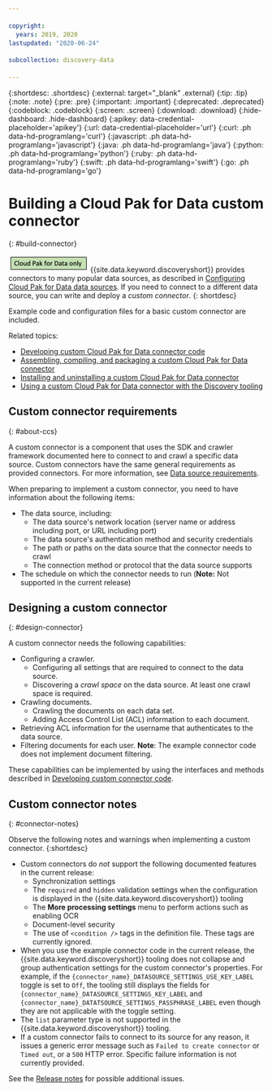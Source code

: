 ```yaml
---

copyright:
  years: 2019, 2020
lastupdated: "2020-06-24"

subcollection: discovery-data

---
```


{:shortdesc: .shortdesc}
{:external: target="_blank" .external}
{:tip: .tip}
{:note: .note}
{:pre: .pre}
{:important: .important}
{:deprecated: .deprecated}
{:codeblock: .codeblock}
{:screen: .screen}
{:download: .download}
{:hide-dashboard: .hide-dashboard}
{:apikey: data-credential-placeholder='apikey'} 
{:url: data-credential-placeholder='url'}
{:curl: .ph data-hd-programlang='curl'}
{:javascript: .ph data-hd-programlang='javascript'}
{:java: .ph data-hd-programlang='java'}
{:python: .ph data-hd-programlang='python'}
{:ruby: .ph data-hd-programlang='ruby'}
{:swift: .ph data-hd-programlang='swift'}
{:go: .ph data-hd-programlang='go'}

# Building a Cloud Pak for Data custom connector 
{: #build-connector}

![Cloud Pak for Data only](images/cpdonly.png) {{site.data.keyword.discoveryshort}} provides connectors to many popular data sources, as described in [Configuring Cloud Pak for Data data sources](/docs/discovery-data?topic=discovery-data-collection-types). If you need to connect to a different data source, you can write and deploy a _custom connector_. 
{: shortdesc}

Example code and configuration files for a basic custom connector are included.

Related topics:
  - [Developing custom Cloud Pak for Data connector code](/docs/discovery-data?topic=discovery-data-connector-dev)
  - [Assembling, compiling, and packaging a custom Cloud Pak for Data connector](/docs/discovery-data?topic=discovery-data-assemble)
  - [Installing and uninstalling a custom Cloud Pak for Data connector](/docs/discovery-data?topic=discovery-data-install-connector)
  - [Using a custom Cloud Pak for Data connector with the Discovery tooling](/docs/discovery-data?topic=discovery-data-ccs-tooling)

## Custom connector requirements
{: #about-ccs}

A custom connector is a component that uses the SDK and crawler framework documented here to connect to and crawl a specific data source. Custom connectors have the same general requirements as provided connectors. For more information, see [Data source requirements](/docs/discovery-data?topic=discovery-data-collection-types#requirements).

When preparing to implement a custom connector, you need to have information about the following items:

  - The data source, including:
    - The data source's network location (server name or address including port, or URL including port)
    - The data source's authentication method and security credentials
    - The path or paths on the data source that the connector needs to crawl
    - The connection method or protocol that the data source supports
  - The schedule on which the connector needs to run (**Note:** Not supported in the current release)

## Designing a custom connector
{: #design-connector}

A custom connector needs the following capabilities:

  - Configuring a crawler.
    - Configuring all settings that are required to connect to the data source.
    - Discovering a _crawl space_ on the data source. At least one crawl space is required.
  - Crawling documents.
    - Crawling the documents on each data set.
    - Adding Access Control List (ACL) information to each document.
  - Retrieving ACL information for the username that authenticates to the data source.
  - Filtering documents for each user. **Note**: The example connector code does not implement document filtering.

These capabilities can be implemented by using the interfaces and methods described in [Developing custom connector code](/docs/discovery-data?topic=discovery-data-connector-dev).

## Custom connector notes
{: #connector-notes}

Observe the following notes and warnings when implementing a custom connector.
{:shortdesc}

  - Custom connectors do _not_ support the following documented features in the current release:
    - Synchronization settings
    - The `required` and `hidden` validation settings when the configuration is displayed in the {{site.data.keyword.discoveryshort}} tooling
    - The **More processing settings** menu to perform actions such as enabling OCR
    - Document-level security
    - The use of `<condition />` tags in the definition file. These tags are currently ignored.
  - When you use the example connector code in the current release, the {{site.data.keyword.discoveryshort}} tooling does not collapse and group authentication settings for the custom connector's properties. For example, if the `{connector_name}_DATASOURCE_SETTINGS_USE_KEY_LABEL` toggle is set to `Off`, the tooling still displays the fields for `{connector_name}_DATASOURCE_SETTINGS_KEY_LABEL` and `{connector_name}_DATATSOURCE_SETTINGS_PASSPHRASE_LABEL` even though they are not applicable with the toggle setting.
  - The `list` parameter type is not supported in the {{site.data.keyword.discoveryshort}} tooling.
  - If a custom connector fails to connect to its source for any reason, it issues a generic error message such as `Failed to create connector` or `Timed out`, or a `500` HTTP error. Specific failure information is not currently provided.

  See the [Release notes](/docs/discovery-data?topic=discovery-data-release-notes) for possible additional issues.
